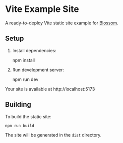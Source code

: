 # Vite Example Site

A ready-to-deploy Vite static site example for [Blossom](https://www.blossom-cloud.com).

## Setup

1. Install dependencies:

    npm install

2. Run development server:

    npm run dev

Your site is available at http://localhost:5173

## Building

To build the static site:

    npm run build

The site will be generated in the `dist` directory.